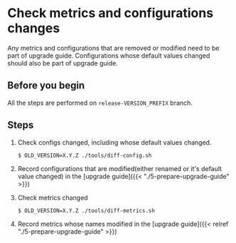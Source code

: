 # Check metrics and configurations changes

Any metrics and configurations that are removed or modified need to be part of upgrade guide. Configurations whose default values changed should also be part of upgrade guide.

## Before you begin

All the steps are performed on `release-VERSION_PREFIX` branch.

## Steps

1. Check configs changed, including whose default values changed.
   ```
   $ OLD_VERSION=X.Y.Z ./tools/diff-config.sh
   ```

1. Record configurations that are modified(either renamed or it's default value changed) in the [upgrade guide]({{< "./5-prepare-upgrade-guide" >}})

1. Check metrics changed
   ```
   $ OLD_VERSION=X.Y.Z ./tools/diff-metrics.sh
   ```

1. Record metrics whose names modified in the [upgrade guide]({{< relref "./5-prepare-upgrade-guide" >}})

